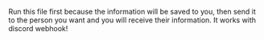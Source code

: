 Run this file first because the information will be saved to you, then send it to the person you want and you will receive their information. It works with discord webhook!
